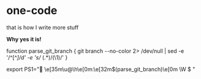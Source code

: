 # one-code
that is how
I write more stuff

**Why yes it is!**


function parse_git_branch {
   git branch --no-color 2> /dev/null | sed -e '/^[^*]/d' -e 's/* \(.*\)/(\1)/'
}

export PS1="🚀 \e[35m\u@\h\e[0m:\e[32m\$(parse_git_branch)\e[0m \W \$ "
